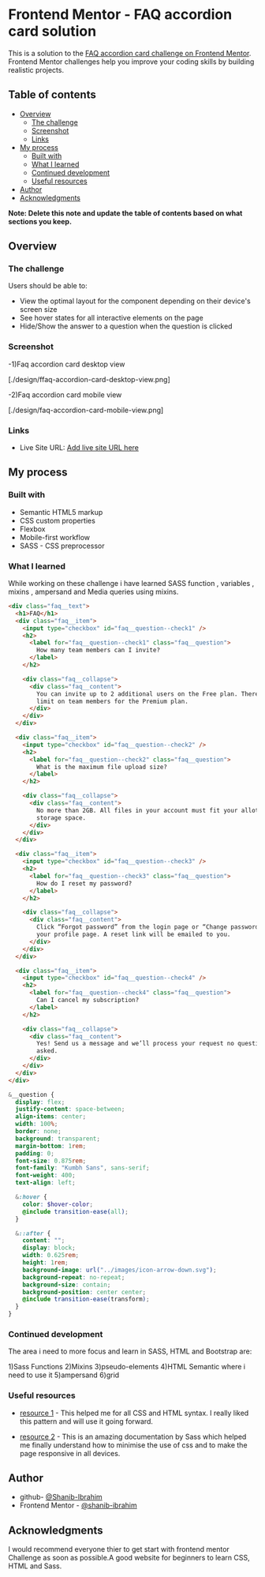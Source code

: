 # Frontend Mentor - FAQ accordion card solution

This is a solution to the [FAQ accordion card challenge on Frontend Mentor](https://www.frontendmentor.io/challenges/faq-accordion-card-XlyjD0Oam). Frontend Mentor challenges help you improve your coding skills by building realistic projects.

## Table of contents

- [Overview](#overview)
  - [The challenge](#the-challenge)
  - [Screenshot](#screenshot)
  - [Links](#links)
- [My process](#my-process)
  - [Built with](#built-with)
  - [What I learned](#what-i-learned)
  - [Continued development](#continued-development)
  - [Useful resources](#useful-resources)
- [Author](#author)
- [Acknowledgments](#acknowledgments)

**Note: Delete this note and update the table of contents based on what sections you keep.**

## Overview

### The challenge

Users should be able to:

- View the optimal layout for the component depending on their device's screen size
- See hover states for all interactive elements on the page
- Hide/Show the answer to a question when the question is clicked

### Screenshot

-1)Faq accordion card desktop view

[./design/ffaq-accordion-card-desktop-view.png]

-2)Faq accordion card mobile view

[./design/faq-accordion-card-mobile-view.png]

### Links

- Live Site URL: [Add live site URL here](https://your-live-site-url.com)

## My process

### Built with

- Semantic HTML5 markup
- CSS custom properties
- Flexbox
- Mobile-first workflow
- SASS - CSS preprocessor

### What I learned

While working on these challenge i have learned SASS function , variables , mixins , ampersand and Media queries using mixins.

```html
<div class="faq__text">
  <h1>FAQ</h1>
  <div class="faq__item">
    <input type="checkbox" id="faq__question--check1" />
    <h2>
      <label for="faq__question--check1" class="faq__question">
        How many team members can I invite?
      </label>
    </h2>

    <div class="faq__collapse">
      <div class="faq__content">
        You can invite up to 2 additional users on the Free plan. There is no
        limit on team members for the Premium plan.
      </div>
    </div>
  </div>

  <div class="faq__item">
    <input type="checkbox" id="faq__question--check2" />
    <h2>
      <label for="faq__question--check2" class="faq__question">
        What is the maximum file upload size?
      </label>
    </h2>

    <div class="faq__collapse">
      <div class="faq__content">
        No more than 2GB. All files in your account must fit your allotted
        storage space.
      </div>
    </div>
  </div>

  <div class="faq__item">
    <input type="checkbox" id="faq__question--check3" />
    <h2>
      <label for="faq__question--check3" class="faq__question">
        How do I reset my password?
      </label>
    </h2>

    <div class="faq__collapse">
      <div class="faq__content">
        Click “Forgot password” from the login page or “Change password” from
        your profile page. A reset link will be emailed to you.
      </div>
    </div>
  </div>

  <div class="faq__item">
    <input type="checkbox" id="faq__question--check4" />
    <h2>
      <label for="faq__question--check4" class="faq__question">
        Can I cancel my subscription?
      </label>
    </h2>

    <div class="faq__collapse">
      <div class="faq__content">
        Yes! Send us a message and we’ll process your request no questions
        asked.
      </div>
    </div>
  </div>
</div>
```

```scss
&__question {
  display: flex;
  justify-content: space-between;
  align-items: center;
  width: 100%;
  border: none;
  background: transparent;
  margin-bottom: 1rem;
  padding: 0;
  font-size: 0.875rem;
  font-family: "Kumbh Sans", sans-serif;
  font-weight: 400;
  text-align: left;

  &:hover {
    color: $hover-color;
    @include transition-ease(all);
  }

  &::after {
    content: "";
    display: block;
    width: 0.625rem;
    height: 1rem;
    background-image: url("../images/icon-arrow-down.svg");
    background-repeat: no-repeat;
    background-size: contain;
    background-position: center center;
    @include transition-ease(transform);
  }
}
```

### Continued development

The area i need to more focus and learn in SASS, HTML and Bootstrap are:

1)Sass Functions
2)Mixins
3)pseudo-elements
4)HTML Semantic where i need to use it
5)ampersand
6)grid

### Useful resources

- [resource 1](https://developer.mozilla.org/en-US/) - This helped me for all CSS and HTML syntax. I really liked this pattern and will use it going forward.

- [resource 2](https://sass-lang.com/documentation) - This is an amazing documentation by Sass which helped me finally understand how to minimise the use of css and to make the page responsive in all devices.

## Author

- github- [@Shanib-Ibrahim](https://github.com/shanib-ibrahim)
- Frontend Mentor - [@shanib-ibrahim](https://www.frontendmentor.io/profile/shanib-ibrahim)

## Acknowledgments

I would recommend everyone thier to get start with frontend mentor Challenge as soon as possible.A good website for beginners to learn CSS, HTML and Sass.
